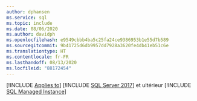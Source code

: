 ```yaml
---
author: dphansen
ms.service: sql
ms.topic: include
ms.date: 08/06/2020
ms.author: davidph
ms.openlocfilehash: e9549cbbb4ba5c25fa24ce9386953b1e55d7b589
ms.sourcegitcommit: 9b41725d6db9957dd7928a3620fe4db41eb51c6e
ms.translationtype: HT
ms.contentlocale: fr-FR
ms.lasthandoff: 08/13/2020
ms.locfileid: "88172454"
---
```

[!INCLUDE [Applies to](../../includes/applies-md.md)] [!INCLUDE [SQL Server 2017](_ss2017.md)] et ultérieur [!INCLUDE [SQL Managed Instance](../../includes/applies-to-version/_asdbmi.md)]
